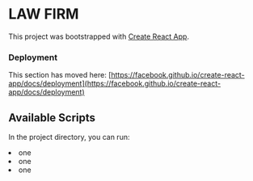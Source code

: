# LAW FIRM

This project was bootstrapped with [Create React App](https://github.com/facebook/create-react-app).

### Deployment

This section has moved here: [https://facebook.github.io/create-react-app/docs/deployment](https://facebook.github.io/create-react-app/docs/deployment)

## Available Scripts

In the project directory, you can run:
<li>one</li>
<li>one</li>
<li>one</li>
